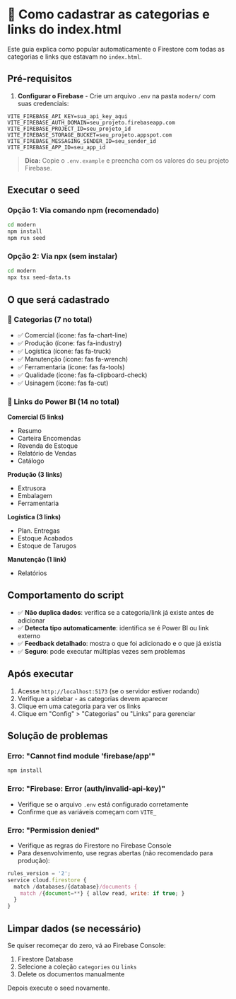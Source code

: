 # 🌱 Como cadastrar as categorias e links do index.html

Este guia explica como popular automaticamente o Firestore com todas as categorias e links que estavam no `index.html`.

## Pré-requisitos

1. **Configurar o Firebase** - Crie um arquivo `.env` na pasta `modern/` com suas credenciais:

```env
VITE_FIREBASE_API_KEY=sua_api_key_aqui
VITE_FIREBASE_AUTH_DOMAIN=seu_projeto.firebaseapp.com
VITE_FIREBASE_PROJECT_ID=seu_projeto_id
VITE_FIREBASE_STORAGE_BUCKET=seu_projeto.appspot.com
VITE_FIREBASE_MESSAGING_SENDER_ID=seu_sender_id
VITE_FIREBASE_APP_ID=seu_app_id
```

> **Dica:** Copie o `.env.example` e preencha com os valores do seu projeto Firebase.

## Executar o seed

### Opção 1: Via comando npm (recomendado)

```bash
cd modern
npm install
npm run seed
```

### Opção 2: Via npx (sem instalar)

```bash
cd modern
npx tsx seed-data.ts
```

## O que será cadastrado

### 📁 Categorias (7 no total)
- ✅ Comercial (ícone: fas fa-chart-line)
- ✅ Produção (ícone: fas fa-industry)
- ✅ Logística (ícone: fas fa-truck)
- ✅ Manutenção (ícone: fas fa-wrench)
- ✅ Ferramentaria (ícone: fas fa-tools)
- ✅ Qualidade (ícone: fas fa-clipboard-check)
- ✅ Usinagem (ícone: fas fa-cut)

### 🔗 Links do Power BI (14 no total)

**Comercial (5 links)**
- Resumo
- Carteira Encomendas
- Revenda de Estoque
- Relatório de Vendas
- Catálogo

**Produção (3 links)**
- Extrusora
- Embalagem
- Ferramentaria

**Logística (3 links)**
- Plan. Entregas
- Estoque Acabados
- Estoque de Tarugos

**Manutenção (1 link)**
- Relatórios

## Comportamento do script

- ✅ **Não duplica dados**: verifica se a categoria/link já existe antes de adicionar
- ✅ **Detecta tipo automaticamente**: identifica se é Power BI ou link externo
- ✅ **Feedback detalhado**: mostra o que foi adicionado e o que já existia
- ✅ **Seguro**: pode executar múltiplas vezes sem problemas

## Após executar

1. Acesse `http://localhost:5173` (se o servidor estiver rodando)
2. Verifique a sidebar - as categorias devem aparecer
3. Clique em uma categoria para ver os links
4. Clique em "Config" > "Categorias" ou "Links" para gerenciar

## Solução de problemas

### Erro: "Cannot find module 'firebase/app'"
```bash
npm install
```

### Erro: "Firebase: Error (auth/invalid-api-key)"
- Verifique se o arquivo `.env` está configurado corretamente
- Confirme que as variáveis começam com `VITE_`

### Erro: "Permission denied"
- Verifique as regras do Firestore no Firebase Console
- Para desenvolvimento, use regras abertas (não recomendado para produção):

```javascript
rules_version = '2';
service cloud.firestore {
  match /databases/{database}/documents {
    match /{document=**} { allow read, write: if true; }
  }
}
```

## Limpar dados (se necessário)

Se quiser recomeçar do zero, vá ao Firebase Console:
1. Firestore Database
2. Selecione a coleção `categories` ou `links`
3. Delete os documentos manualmente

Depois execute o seed novamente.
